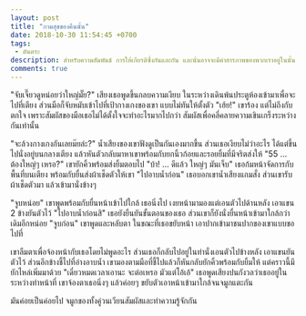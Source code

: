 ```yaml
---
layout: post
title: "กามสุขของคืนนั้น"
date: 2018-10-30 11:54:45 +0700
tags:
 - ตันตระ
description: สำหรับความสัมพันธ์ การให้เกียรติซึ่งกันและกัน และนั่นอาจจะมีคำสารภาพของพวกเราอยู่ในนั้น
comments: true
---
```

"จับเจี๊ยวดูหน่อยว่าใหญ่มั๊ย?" เสียงเธอพูดขึ้นกลบความเงียบ ในระหว่างเดินพ้นประตูห้องเข้ามาเพื่อจะไปที่เตียง ส่วนมือก็จับหมับเข้าไปที่เป้ากางเกงของเขา แบบไม่ทันให้ตั้งตัว
"เฮ้ย!" เขาร้อง แต่ไม่ถึงกับตกใจ เพราะสัมผัสของมือเธอไม่ได้ตั้งใจจะทำอะไรมากไปกว่า สัมผัสเพื่อคลี่คลายความเขินเกร็งระหว่างกันเท่านั้น

"จะล้วงกางเกงกันเลยม๊ยล่ะ?" น้ำเสียงของเขาฟังดูเป็นกันเองมากขึ้น ส่วนเธอเงียบไม่ว่าอะไร ได้แต่ขึ้นไปนั่งอยู่บนกลางเตียง แล้วหันตัวกลับมาหาเขาพร้อมกับยกนิ้วก้อยและรอยยิ้มที่มีจริตส่งให้
"55 ... ต้องใหญ่ๆ เหรอ?" เขายักคิ้วพร้อมส่งยิ้มตอบไป
"บ้า! ... ดีแล้ว ใหญ่ๆ มันเจ็บ" เธอก้มหน้าจัดการกับพื้นที่บนเตียง พร้อมกับยื่นส่งผ้าเช็ดตัวให้เขา
"ไปอาบน้ำก่อน" เธอบอกเขาน้ำเสียงแกมสั่ง ส่วนเขารับผ้าเช็ดตัวมา แล้วเข้ามานั่งข้างๆ

"จูบหน่อย" เขาพูดพร้อมกับยื่นหน้าเข้าไปใกล้ เธอนิ่งไป เงยหน้ามามองแต่เอนตัวไปด้านหลัง เอาแขน 2 ข้างยันตัวไว้
"ไปอาบน้ำก่อนสิ" เธอยังยืนยันขั้นตอนของเธอ ส่วนเขาก็ยังนั่งยื่นหน้าเข้ามาใกล้กว่าเดิมอีกหน่อย
"จูบก่อน" เขาพูดและหลับตา ในขณะที่เธอขยับหน้า เอาปากเข้ามาชนปากของเขาแบบขอไปที่

เขาลืมตาเพื่อจ้องหน้ากับเธอโดยไม่พูดอะไร ส่วนเธอก็กลับไปอยู่ในท่านั่งเอนตัวไปข้างหลัง เอาแขนยันตัวไว้ ส่วนอีกข้างชี้ไปที่อ่างอาบน้ำ เขามองตามมือที่ชี้ไปแล้วก็หันกลับยักคิ้วพร้อมกับยิ้มให้ แต่คราวนี้มียักไหล่เพิ่มมาด้วย
"เดี๋ยวหมดเวลาเอานะ จะต่อเหรอ มัวแต่โอ้เอ้" เธอพูดเสียงปนกังวลว่าเธออยู่ในระหว่างทำหน้าที่ เขาจ้องตาเธอนิ่งๆ แล้วค่อยๆ ขยับตัวเอาหน้าเข้ามาใกล้จนจมูกแตะกัน

มันค่อยเป็นค่อยไป จมูกของทั้งคู่วนเวียนสัมผัสและทำความรู้จักกัน 
